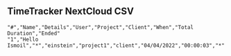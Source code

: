 ## TimeTracker NextCloud CSV

```csv
"#","Name","Details","User","Project","Client","When","Total Duration","Ended"
"1","Hello Ismoil","*","einstein","project1","client","04/04/2022","00:00:03","*"
```